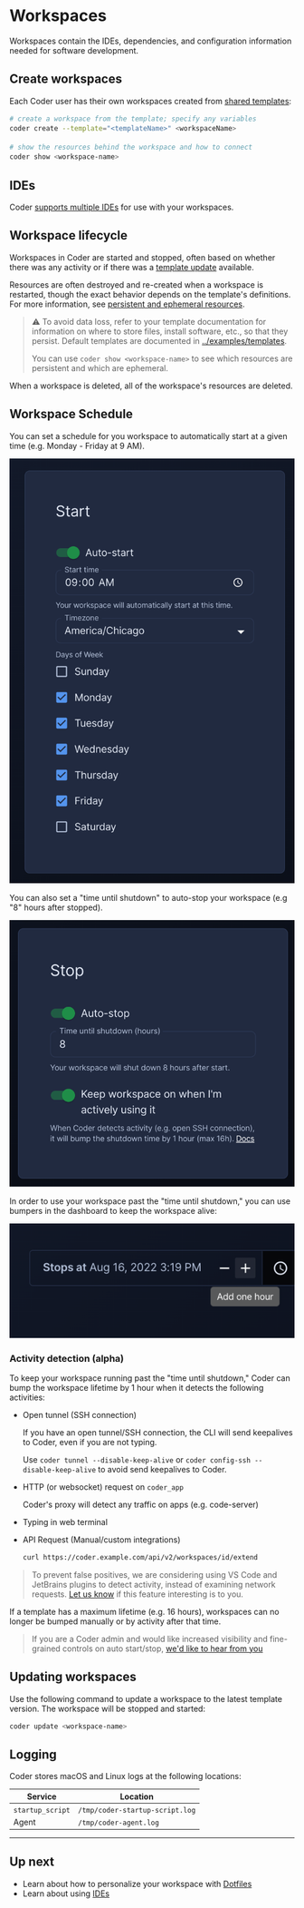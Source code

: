 # Workspaces

Workspaces contain the IDEs, dependencies, and configuration information needed
for software development.

## Create workspaces

Each Coder user has their own workspaces created from [shared
templates](./templates.md):

```sh
# create a workspace from the template; specify any variables
coder create --template="<templateName>" <workspaceName>

# show the resources behind the workspace and how to connect
coder show <workspace-name>
```

## IDEs

Coder [supports multiple IDEs](ides.md) for use with your workspaces.

## Workspace lifecycle

Workspaces in Coder are started and stopped, often based on whether there was
any activity or if there was a [template
update](./templates.md#manage-templates) available.

Resources are often destroyed and re-created when a workspace is restarted,
though the exact behavior depends on the template's definitions. For more
information, see [persistent and ephemeral
resources](./templates.md#persistent-and-ephemeral-resources).

> ⚠️ To avoid data loss, refer to your template documentation for information on
> where to store files, install software, etc., so that they persist. Default
> templates are documented in [../examples/templates](https://github.com/coder/coder/tree/c6b1daabc5a7aa67bfbb6c89966d728919ba7f80/examples/templates).
>
> You can use `coder show <workspace-name>` to see which resources are
> persistent and which are ephemeral.

When a workspace is deleted, all of the workspace's resources are deleted.

## Workspace Schedule

You can set a schedule for you workspace to automatically start at a given time (e.g. Monday - Friday at 9 AM).

![Auto start](./images/auto-start.png)

You can also set a "time until shutdown" to auto-stop your workspace (e.g "8" hours after stopped).

![Auto stop](./images/auto-stop.png)

In order to use your workspace past the "time until shutdown," you can use bumpers in the dashboard to keep the workspace alive:

![Dashboard bumpers](./images/add-bumper-terminal.png)

### Activity detection (alpha)

To keep your workspace running past the "time until shutdown," Coder can bump the workspace lifetime by 1 hour when it detects the following activities:

- Open tunnel (SSH connection)

  If you have an open tunnel/SSH connection, the CLI will send keepalives to Coder, even if you are not typing.

  Use `coder tunnel --disable-keep-alive` or `coder config-ssh --disable-keep-alive` to avoid send keepalives to Coder.

- HTTP (or websocket) request on `coder_app`

  Coder's proxy will detect any traffic on apps (e.g. code-server)

- Typing in web terminal

- API Request (Manual/custom integrations)

  ```sh
  curl https://coder.example.com/api/v2/workspaces/id/extend
  ```

> To prevent false positives, we are considering using VS Code and JetBrains plugins to detect activity, instead of examining network requests. [Let us know](https://github.com/coder/coder/needs-issue) if this feature interesting is to you.

If a template has a maximum lifetime (e.g. 16 hours), workspaces can no longer be bumped manually or by activity after that time.

> If you are a Coder admin and would like increased visibility and fine-grained controls on auto start/stop, [we'd like to hear from you](https://coder.com/contact)

## Updating workspaces

Use the following command to update a workspace to the latest template version.
The workspace will be stopped and started:

```sh
coder update <workspace-name>
```

## Logging

Coder stores macOS and Linux logs at the following locations:

| Service          | Location                        |
| ---------------- | ------------------------------- |
| `startup_script` | `/tmp/coder-startup-script.log` |
| Agent            | `/tmp/coder-agent.log`          |

---

## Up next

- Learn about how to personalize your workspace with [Dotfiles](./dotfiles.md)
- Learn about using [IDEs](./ides.md)
